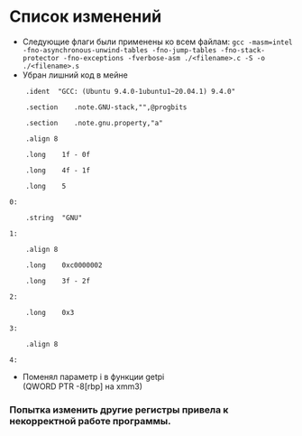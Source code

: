 # Список изменений
* Следующие флаги были применены ко всем файлам:
`gcc -masm=intel -fno-asynchronous-unwind-tables -fno-jump-tables -fno-stack-protector -fno-exceptions -fverbose-asm ./<filename>.c -S -o ./<filename>.s`
* Убран лишний код в мейне
``` assembly
	.ident	"GCC: (Ubuntu 9.4.0-1ubuntu1~20.04.1) 9.4.0"

	.section	.note.GNU-stack,"",@progbits

	.section	.note.gnu.property,"a"

	.align 8

	.long	 1f - 0f

	.long	 4f - 1f

	.long	 5

0:

	.string	 "GNU"

1:

	.align 8

	.long	 0xc0000002

	.long	 3f - 2f

2:

	.long	 0x3

3:

	.align 8

4:
```
* Поменял параметр i в функции getpi
<br>(QWORD PTR -8[rbp] на xmm3)
### Попытка изменить другие регистры привела к некорректной работе программы.
